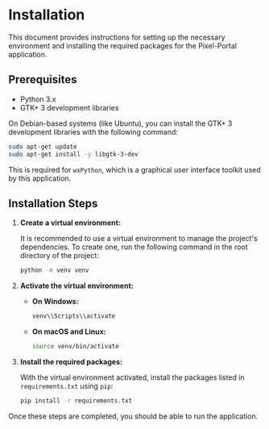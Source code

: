 # Installation

This document provides instructions for setting up the necessary environment and installing the required packages for the Pixel-Portal application.

## Prerequisites

- Python 3.x
- GTK+ 3 development libraries

On Debian-based systems (like Ubuntu), you can install the GTK+ 3 development libraries with the following command:

```bash
sudo apt-get update
sudo apt-get install -y libgtk-3-dev
```

This is required for `wxPython`, which is a graphical user interface toolkit used by this application.

## Installation Steps

1.  **Create a virtual environment:**

    It is recommended to use a virtual environment to manage the project's dependencies. To create one, run the following command in the root directory of the project:

    ```bash
    python -m venv venv
    ```

2.  **Activate the virtual environment:**

    -   **On Windows:**
        ```bash
        venv\\Scripts\\activate
        ```

    -   **On macOS and Linux:**
        ```bash
        source venv/bin/activate
        ```

3.  **Install the required packages:**

    With the virtual environment activated, install the packages listed in `requirements.txt` using `pip`:

    ```bash
    pip install -r requirements.txt
    ```

Once these steps are completed, you should be able to run the application.
